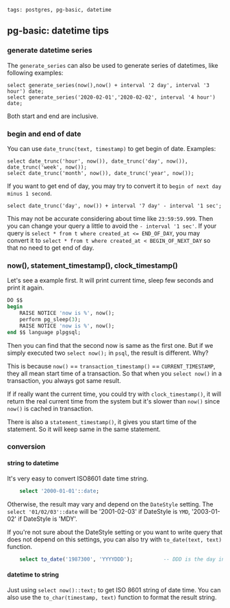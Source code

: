 ```metadata
tags: postgres, pg-basic, datetime
```

## pg-basic: datetime tips

### generate datetime series
The `generate_series` can also be used to generate series of datetimes, like following examples:

    select generate_series(now(),now() + interval '2 day', interval '3 hour') date;
    select generate_series('2020-02-01','2020-02-02', interval '4 hour') date;

Both start and end are inclusive.


### begin and end of date
You can use `date_trunc(text, timestamp)` to get begin of date. Examples:

    select date_trunc('hour', now()), date_trunc('day', now()), date_trunc('week', now());
    select date_trunc('month', now()), date_trunc('year', now());

If you want to get end of day, you may try to convert it to `begin of next day minus 1 second`.

    select date_trunc('day', now()) + interval '7 day' - interval '1 sec';

This may not be accurate considering about time like `23:59:59.999`. Then you can
 change your query a little to avoid the `- interval '1 sec'`. If your query is
 `select * from t where created_at <= END_OF_DAY`, you may convert it to
 `select * from t where created_at < BEGIN_OF_NEXT_DAY` so that no need to get end of day.

### now(), statement_timestamp(), clock_timestamp()
Let's see a example first. It will print current time, sleep few seconds and print it again.

```sql
DO $$
begin
    RAISE NOTICE 'now is %', now();
    perform pg_sleep(3);
    RAISE NOTICE 'now is %', now();
end $$ language plpgsql;
```

Then you can find that the second now is same as the first one. But if we simply executed
 two `select now();` in `psql`, the result is different. Why?

This is because `now()` == `transaction_timestamp()` == `CURRENT_TIMESTAMP`, they all mean
 start time of a transaction. So that when you `select now()` in a transaction, you always
 got same result.

If if really want the current time, you could try with `clock_timestamp()`, it will return
 the real current time from the system but it's slower than `now()` since `now()` is cached
 in transaction.

There is also a `statement_timestamp()`, it gives you start time of the statement. So it
 will keep same in the same statement.

### conversion
#### string to datetime
It's very easy to convert ISO8601 date time string.

```sql
    select '2000-01-01'::date;
```

Otherwise, the result may vary and depend on the `DateStyle` setting. The `select '01/02/03'::date`
 will be '2001-02-03' if DateStyle is `YMD`, '2003-01-02' if DateStyle is 'MDY'.

If you're not sure about the DateStyle setting or you want to write query that does not
 depend on this settings, you can also try with `to_date(text, text)` function.

```sql
    select to_date('1987300', 'YYYYDDD');          -- DDD is the day in the year, you'll get 1987-10-27
```

#### datetime to string
Just using `select now()::text;` to get ISO 8601 string of date time. You can also use
 the `to_char(timestamp, text)` function to format the result string.

